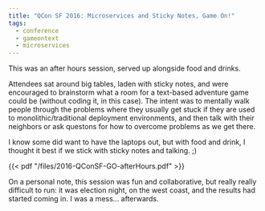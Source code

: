 ```yaml
---
title: "QCon SF 2016: Microservices and Sticky Notes, Game On!"
tags:
  - conference
  - gameontext
  - microservices
---
```


This was an after hours session, served up alongside food and drinks.

Attendees sat around big tables, laden with sticky notes, and were encouraged to brainstorm what a room for a text-based adventure game could be (without coding it, in this case). The intent was to mentally walk people through the problems where they usually get stuck if they are used to monolithic/traditional deployment environments, and then talk with their neighbors or ask questons for how to overcome problems as we get there.

I know some did want to have the laptops out, but with food and drink, I thought it best if we stick with sticky notes and talking. ;)

<!--more-->

{{< pdf "/files/2016-QConSF-GO-afterHours.pdf" >}}

On a personal note, this session was fun and collaborative, but really really difficult to run: it was election night, on the west coast, and the results had started coming in. I was a mess... afterwards.